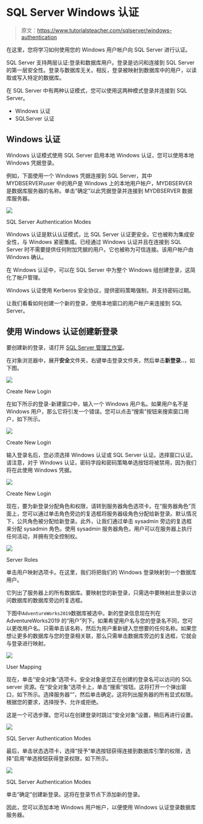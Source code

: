 # SQL Server Windows 认证

> 原文：<https://www.tutorialsteacher.com/sqlserver/windows-authentication>

在这里，您将学习如何使用您的 Windows 用户帐户向 SQL Server 进行认证。

SQL Server 支持两层认证:登录和数据库用户。登录是访问和连接到 SQL Server 的第一层安全性。登录与数据库无关。相反，登录被映射到数据库中的用户，以读取或写入特定的数据库。

在 SQL Server 中有两种认证模式，您可以使用这两种模式登录并连接到 SQL Server。

*   Windows 认证
*   SQLServer 认证

## Windows 认证

Windows 认证模式使用 SQL Server 启用本地 Windows 认证，您可以使用本地 Windows 凭据登录。

例如，下面使用一个 Windows 凭据连接到 SQL Server，其中 MYDBSERVER\user 中的用户是 Windows 上的本地用户帐户，MYDBSERVER 是数据库服务器的名称。单击“确定”以此凭据登录并连接到 MYDBSERVER 数据库服务器。

[![](img/739dc88cf3126078effd70b7795b67f8.png)](../../Content/images/sqlserver/authentication1.png)

SQL Server Authentication Modes



Windows 认证是默认认证模式，比 SQL Server 认证更安全。它也被称为集成安全性，与 Windows 紧密集成。已经通过 Windows 认证并且在连接到 SQL Server 时不需要提供任何附加凭据的用户。它也被称为可信连接。该用户帐户由 Windows 确认。

在 Windows 认证中，可以在 SQL Server 中为整个 Windows 组创建登录，这简化了帐户管理。

Windows 认证使用 Kerberos 安全协议，提供密码策略强制，并支持密码过期。

让我们看看如何创建一个新的登录，使用本地窗口的用户帐户来连接到 SQL Server。

## 使用 Windows 认证创建新登录

要创建新的登录，请打开 [SQL Server 管理工作室](/sqlserver/sql-server-management-studio)。

在对象浏览器中，展开**安全**文件夹，右键单击登录文件夹，然后单击**新登录..**，如下图。

[![](img/96e530f76a02b6dd81c2756b7a1a6592.png)](../../Content/images/sqlserver/authentication2.png)

Create New Login



在如下所示的登录-新建窗口中，输入一个 Windows 用户名。如果用户名不是 Windows 用户，那么它将引发一个错误。您可以点击“搜索”按钮来搜索窗口用户，如下所示。

[![](img/e6ea4207f3b6be2b2f99cb540c4b2ef5.png)](../../Content/images/sqlserver/authentication3.png)

Create New Login



输入登录名后，您必须选择 Windows 认证或 SQL Server 认证。选择窗口认证。请注意，对于 Windows 认证，密码字段和密码策略单选按钮将被禁用，因为我们将在此使用 Windows 凭据。

[![](img/1f9aeccb7447ca01171eecc3ae6b1f62.png)](../../Content/images/sqlserver/authentication4.png)

Create New Login



现在，要为新登录分配角色和权限，请转到服务器角色选项卡。在“服务器角色”页面上，您可以通过单击角色旁边的复选框将服务器级角色分配给新登录。默认情况下，公共角色被分配给新登录。此外，让我们通过单击 sysadmin 旁边的复选框来分配 sysadmin 角色。使用 sysadmin 服务器角色，用户可以在服务器上执行任何活动，并拥有完全控制权。

[![](img/6bf155ba1ad335fb932c69d2557e4412.png)](../../Content/images/sqlserver/authentication5.png)

Server Roles



单击用户映射选项卡。在这里，我们将把我们的 Windows 登录映射到一个数据库用户。

它列出了服务器上的所有数据库。要映射您的新登录，只需选中要映射此登录以访问数据库的数据库旁边的复选框。

下图中`AdventureWorks2019`数据库被选中。新的登录信息现在列在 AdventureWorks2019 的“用户”列下。如果希望用户名与您的登录名不同，您可以更改用户名。只需单击该名称，然后为用户重新键入您想要的任何名称。如果您想让更多的数据库与您的登录相关联，那么只需单击数据库旁边的复选框，它就会与登录进行映射。

[![](img/e7e400ae1c34058952c07f23275c3d05.png)](../../Content/images/sqlserver/authentication6.png)

User Mapping



现在，单击“安全对象”选项卡。安全对象是您正在创建的登录名可以访问的 SQL server 资源。在“安全对象”选项卡上，单击“搜索”按钮。这将打开一个弹出窗口，如下所示。选择服务器“<your server="" name="">”，然后单击确定。这将列出服务器的所有显式权限。根据您的要求，选择授予、允许或拒绝。</your>

这是一个可选步骤。您可以在创建登录时跳过“安全对象”设置，稍后再进行设置。

[![](img/8321b6ccf66571c716665cf016a34f06.png)](../../Content/images/sqlserver/authentication7.png)

SQL Server Authentication Modes



最后，单击状态选项卡，选择“授予”单选按钮获得连接到数据库引擎的权限，选择“启用”单选按钮获得登录权限，如下所示。

[![](img/e3bd3db4200be5201eac2274e9187607.png)](../../Content/images/sqlserver/authentication8.png)

SQL Server Authentication Modes



单击“确定”创建新登录。这将在登录节点下添加新的登录。

因此，您可以添加本地 Windows 用户帐户，以便使用 Windows 认证登录数据库服务器。